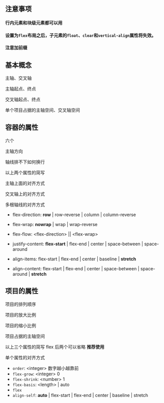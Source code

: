 ## 注意事项

#### 行内元素和块级元素都可以用

#### 设置为`flex`布局之后，子元素的`float`、`clear`和`vertical-align`属性将失效。

#### 注意加前缀



## 基本概念

主轴、交叉轴

主轴起点、终点

交叉轴起点、终点

单个项目占据的主轴空间、交叉轴空间



## 容器的属性

六个

主轴方向

轴线排不下如何换行

以上两个属性的简写

主轴上面的对齐方式

交叉轴上的对齐方式

多根轴线的对齐方式



- flex-direction:  **row** | row-reverse | column | column-reverse

- flex-wrap: **nowrap** | wrap | wrap-reverse
- flex-flow: \<flex-direction\> \|| \<flex-wrap>
- justify-content:  **flex-start** | flex-end | center | space-between | space-around
- align-items:  flex-start | flex-end | center | baseline | **stretch**
- align-content:  flex-start | flex-end | center | space-between | space-around | **stretch**



## 项目的属性

项目的排列顺序

项目的放大比例

项目的缩小比例

项目占据的主轴空间

以上三个属性的简写 flex 后两个可以省略 **推荐使用**

单个属性的对齐方式



- `order`: \<integer> 数字越小越靠前
- `flex-grow`:  \<integer> 0
- `flex-shrink`: \<number> 1
- `flex-basis`: \<length> | auto
- `flex`
- `align-self`: **auto** | flex-start | flex-end | center | baseline | stretch





